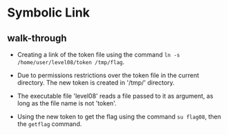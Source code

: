 # Symbolic Link
## walk-through
- Creating a link of the token file using the command `ln -s /home/user/level08/token /tmp/flag`.

- Due to permissions restrictions over the token file in the current directory. The new token is created in '/tmp/' directory.

- The executable file 'level08' reads a file passed to it as argument, as long as the file name is not 'token'.

- Using the new token to get the flag using the command `su flag08`, then the `getflag` command.